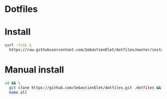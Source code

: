Dotfiles
===

# Install
````bash
curl -fsSL \
  https://raw.githubusercontent.com/SebastienElet/dotfiles/master/install.sh | sh
````

# Manual install
````bash
cd && \
  git clone https://github.com/SebastienElet/dotfiles.git .dotfiles &&
  make all
````

